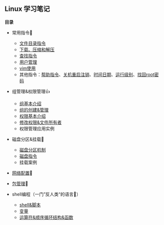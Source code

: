 ## Linux 学习笔记

**目录**

- 常用指令👏
  - [文件目录指令](常用指令/文件目录指令.md)
  - [下载、压缩和解压](常用指令/压缩和解压.md)
  - [查找指令](常用指令/查找指令.md)
  - [用户管理](常用指令/用户管理.md)
  - [vim使用](常用指令/vim使用.md)
  - 其他指令：[帮助指令](常用指令/帮助指令.md)、[关机重启注销](常用指令/关机重启注销.md)、[时间日期](常用指令/时间日期指令.md)、[运行级别](常用指令/运行级别.md)、[找回root密码](常用指令/找回root密码.md)
- 组管理&权限管理👍
  - [组基本介绍](组管理&权限管理/组基本介绍.md)
  - [组的创建&管理](组管理&权限管理/组的创建&管理.md)
  - [权限基本介绍](组管理&权限管理/权限基本介绍.md)
  - [修改权限&文件所有者](组管理&权限管理/修改权限.md)
  - 权限管理应用实例
- 磁盘分区&挂载🤔

  - [磁盘分区机制](磁盘分区机制.md)
  - [磁盘指令](磁盘指令.md)
  - 挂载案例
- [网络配置](网络配置.md)💪
- [包管理](Ubuntu包管理.md)🚀
- shell编程（一门”反人类“的语言🤣）
  - [shell&脚本](shell编程.md)
  - [变量](shell变量.md)
  - [运算符&顺序循环结构&函数](shell运算符&顺序循序结构.md)

